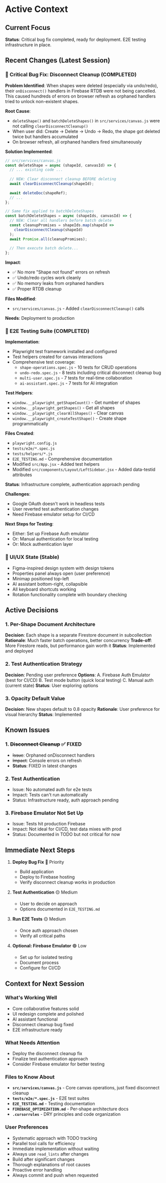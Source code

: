 # Active Context

## Current Focus
**Status**: Critical bug fix completed, ready for deployment. E2E testing infrastructure in place.

## Recent Changes (Latest Session)

### 🐛 Critical Bug Fix: Disconnect Cleanup (COMPLETED)
**Problem Identified**: When shapes were deleted (especially via undo/redo), their `onDisconnect()` handlers in Firebase RTDB were not being cancelled. This caused hundreds of errors on browser refresh as orphaned handlers tried to unlock non-existent shapes.

**Root Cause**: 
- `deleteShape()` and `batchDeleteShapes()` in `src/services/canvas.js` were not calling `clearDisconnectCleanup()`
- When user did: Create → Delete → Undo → Redo, the shape got deleted twice but handlers accumulated
- On browser refresh, all orphaned handlers fired simultaneously

**Solution Implemented**:
```javascript
// src/services/canvas.js
const deleteShape = async (shapeId, canvasId) => {
  // ... existing code ...
  
  // NEW: Clear disconnect cleanup BEFORE deleting
  await clearDisconnectCleanup(shapeId);
  
  await deleteDoc(shapeRef);
  // ...
};

// Same fix applied to batchDeleteShapes
const batchDeleteShapes = async (shapeIds, canvasId) => {
  // NEW: Clear all handlers before batch delete
  const cleanupPromises = shapeIds.map(shapeId => 
    clearDisconnectCleanup(shapeId)
  );
  await Promise.all(cleanupPromises);
  
  // Then execute batch delete...
};
```

**Impact**: 
- ✅ No more "Shape not found" errors on refresh
- ✅ Undo/redo cycles work cleanly
- ✅ No memory leaks from orphaned handlers
- ✅ Proper RTDB cleanup

**Files Modified**:
- `src/services/canvas.js` - Added `clearDisconnectCleanup()` calls

**Needs**: Deployment to production

### 🧪 E2E Testing Suite (COMPLETED)

**Implementation**:
- Playwright test framework installed and configured
- Test helpers created for canvas interactions
- Comprehensive test coverage:
  - `shape-operations.spec.js` - 10 tests for CRUD operations
  - `undo-redo.spec.js` - 8 tests including critical disconnect cleanup bug
  - `multi-user.spec.js` - 7 tests for real-time collaboration
  - `ai-assistant.spec.js` - 7 tests for AI integration

**Test Helpers**:
- `window.__playwright_getShapeCount()` - Get number of shapes
- `window.__playwright_getShapes()` - Get all shapes
- `window.__playwright_clearAllShapes()` - Clear canvas
- `window.__playwright_createTestShape()` - Create shape programmatically

**Files Created**:
- `playwright.config.js`
- `tests/e2e/*.spec.js`
- `tests/helpers/*.js`
- `E2E_TESTING.md` - Comprehensive documentation
- Modified `src/App.jsx` - Added test helpers
- Modified `src/components/Layout/LeftSidebar.jsx` - Added data-testid attributes

**Status**: Infrastructure complete, authentication approach pending

**Challenges**:
- Google OAuth doesn't work in headless tests
- User reverted test authentication changes
- Need Firebase emulator setup for CI/CD

**Next Steps for Testing**:
- Either: Set up Firebase Auth emulator
- Or: Manual authentication for local testing
- Or: Mock authentication layer

### 🎨 UI/UX State (Stable)
- Figma-inspired design system with design tokens
- Properties panel always open (user preference)
- Minimap positioned top-left
- AI assistant bottom-right, collapsible
- All keyboard shortcuts working
- Rotation functionality complete with boundary checking

## Active Decisions

### 1. Per-Shape Document Architecture
**Decision**: Each shape is a separate Firestore document in subcollection
**Rationale**: Much faster batch operations, better concurrency
**Trade-off**: More Firestore reads, but performance gain worth it
**Status**: Implemented and deployed

### 2. Test Authentication Strategy
**Decision**: Pending user preference
**Options**:
  A. Firebase Auth Emulator (best for CI/CD)
  B. Test mode button (quick local testing)
  C. Manual auth (current state)
**Status**: User exploring options

### 3. Opacity Default Value
**Decision**: New shapes default to 0.8 opacity
**Rationale**: User preference for visual hierarchy
**Status**: Implemented

## Known Issues

### 1. ~~Disconnect Cleanup~~ ✅ FIXED
- ~~Issue~~: Orphaned onDisconnect handlers
- ~~Impact~~: Console errors on refresh
- **Status**: FIXED in latest changes

### 2. Test Authentication
- Issue: No automated auth for e2e tests
- Impact: Tests can't run automatically
- Status: Infrastructure ready, auth approach pending

### 3. Firebase Emulator Not Set Up
- Issue: Tests hit production Firebase
- Impact: Not ideal for CI/CD, test data mixes with prod
- Status: Documented in TODO but not critical for now

## Immediate Next Steps

1. **Deploy Bug Fix** 🔴 Priority
   - Build application
   - Deploy to Firebase hosting
   - Verify disconnect cleanup works in production

2. **Test Authentication** 🟡 Medium
   - User to decide on approach
   - Options documented in `E2E_TESTING.md`

3. **Run E2E Tests** 🟡 Medium
   - Once auth approach chosen
   - Verify all critical paths

4. **Optional: Firebase Emulator** 🟢 Low
   - Set up for isolated testing
   - Document process
   - Configure for CI/CD

## Context for Next Session

### What's Working Well
- Core collaborative features solid
- UI redesign complete and polished
- AI assistant functional
- Disconnect cleanup bug fixed
- E2E infrastructure ready

### What Needs Attention
- Deploy the disconnect cleanup fix
- Finalize test authentication approach
- Consider Firebase emulator for better testing

### Files to Know About
- **`src/services/canvas.js`** - Core canvas operations, just fixed disconnect cleanup
- **`tests/e2e/*.spec.js`** - E2E test suites
- **`E2E_TESTING.md`** - Testing documentation
- **`FIREBASE_OPTIMIZATION.md`** - Per-shape architecture docs
- **`.cursorrules`** - DRY principles and code organization

### User Preferences
- Systematic approach with TODO tracking
- Parallel tool calls for efficiency
- Immediate implementation without waiting
- Always use `read_lints` after changes
- Build after significant changes
- Thorough explanations of root causes
- Proactive error handling
- Always commit and push when requested

